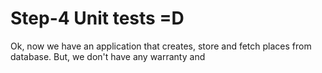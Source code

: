 # Step-4 Unit tests =D

Ok, now we have an application that creates, store and fetch places from database. But, we don't have any warranty and 

<!--stackedit_data:
eyJoaXN0b3J5IjpbMTM0OTMzNzUxMywyODA3ODg4MzldfQ==
-->